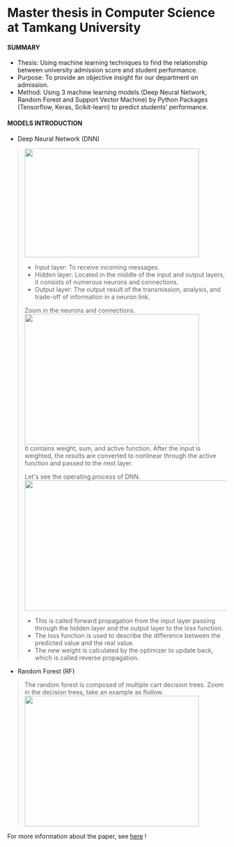 # Master thesis in Computer Science at Tamkang University
#### SUMMARY
* Thesis: Using machine learning techniques to find the relationship between university admission score and student performance.       
* Purpose: To provide an objective insight for our department on admission.       
* Method: Using 3 machine learning models (Deep Neural Network, Random Forest and Support Vector Machine) by Python Packages (Tensorflow, Keras, Scikit-learn) to predict students’ performance.      

#### MODELS INTRODUCTION
* Deep Neural Network (DNN)      
> <img width="400" height="250" src="https://github.com/SS-rong/MS_Research-/blob/main/img/DNN-1.png"/>      <br />
>* Input layer: To receive incoming messages.      
>* Hidden layer: Located in the middle of the input and output layers, it consists of numerous neurons and connections.       
>* Output layer: The output result of the transmission, analysis, and trade-off of information in a neuron link.       
>        
> Zoom in the neurons and connections.       
> <img width="400" height="300" src="https://github.com/SS-rong/MS_Research-/blob/main/img/DNN-3.png"/>  <br />
> It contains weight, sum, and active function. After the input is weighted, the results are converted to nonlinear through the active function and passed to the next layer.           
>          
> Let's see the operating process of DNN. <br />
> <img width="600" height="300" src="https://github.com/SS-rong/MS_Research-/blob/main/img/DNN-2.png"/>  <br />
> * This is called forward propagation from the input layer passing through the hidden layer and the output layer to the loss function.     
> * The loss function is used to describe the difference between the predicted value and the real value.
> * The new weight is calculated by the optimizer to update back, which is called reverse propagation.
* Random Forest (RF)
> The random forest is composed of multiple cart decision trees.
> Zoom in the decision trees, take an example as flollow.    
> <img width="400" height="300" src="https://github.com/SS-rong/MS_Research-/blob/main/img/RF-2.png"/>  <br />

For more information about the paper, see [here](https://github.com/SS-rong/MS_Research-/blob/main/documents/Thsis_english.pdf) !

